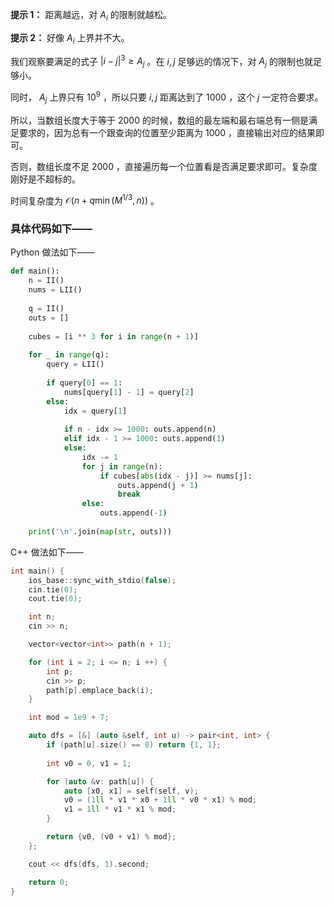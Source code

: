**提示 1：** 距离越远，对 $A_i$ 的限制就越松。

**提示 2：** 好像 $A_i$ 上界并不大。

我们观察要满足的式子 $|i-j|^3\geq A_j$ 。在 $i,j$ 足够远的情况下，对 $A_j$ 的限制也就足够小。

同时， $A_j$ 上界只有 $10^9$ ，所以只要 $i,j$ 距离达到了 $1000$ ，这个 $j$ 一定符合要求。

所以，当数组长度大于等于 $2000$ 的时候，数组的最左端和最右端总有一侧是满足要求的，因为总有一个跟查询的位置至少距离为 $1000$ ，直接输出对应的结果即可。

否则，数组长度不足 $2000$ ，直接遍历每一个位置看是否满足要求即可。复杂度刚好是不超标的。

时间复杂度为 $\mathcal{O}(n+q\min(M^{1/3},n))$ 。

### 具体代码如下——

Python 做法如下——

```Python []
def main():
    n = II()
    nums = LII()
    
    q = II()
    outs = []
    
    cubes = [i ** 3 for i in range(n + 1)]
    
    for _ in range(q):
        query = LII()
        
        if query[0] == 1:
            nums[query[1] - 1] = query[2]
        else:
            idx = query[1]
            
            if n - idx >= 1000: outs.append(n)
            elif idx - 1 >= 1000: outs.append(1)
            else:
                idx -= 1
                for j in range(n):
                    if cubes[abs(idx - j)] >= nums[j]:
                        outs.append(j + 1)
                        break
                else:
                    outs.append(-1)
    
    print('\n'.join(map(str, outs)))
```

C++ 做法如下——

```cpp []
int main() {
    ios_base::sync_with_stdio(false);
    cin.tie(0);
    cout.tie(0);

    int n;
    cin >> n;

    vector<vector<int>> path(n + 1);

    for (int i = 2; i <= n; i ++) {
        int p;
        cin >> p;
        path[p].emplace_back(i);
    }

    int mod = 1e9 + 7;

    auto dfs = [&] (auto &self, int u) -> pair<int, int> {
        if (path[u].size() == 0) return {1, 1};
        
        int v0 = 0, v1 = 1;

        for (auto &v: path[u]) {
            auto [x0, x1] = self(self, v);
            v0 = (1ll * v1 * x0 + 1ll * v0 * x1) % mod;
            v1 = 1ll * v1 * x1 % mod;
        }

        return {v0, (v0 + v1) % mod};
    };

    cout << dfs(dfs, 1).second;

    return 0;
}
```